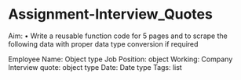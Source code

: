 # Assignment-Interview_Quotes

Aim:
• Write a reusable function code for 5 pages and to scrape the following data with proper
data type conversion if required

Employee Name: Object type
Job Position: object
Working: Company
Interview quote: object type
Date: Date type
Tags: list
